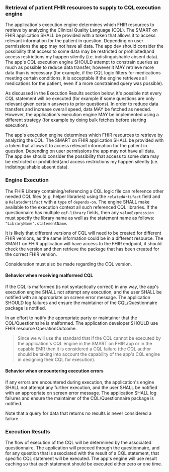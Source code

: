 ### Retrieval of patient FHIR resources to supply to CQL execution engine
The application's execution engine determines which FHIR resources to retrieve by analyzing the Clinical Quality Language (CQL). The SMART on FHIR application SHALL be provided with a token that allows it to access relevant information for the patient in question. Depending on user permissions the app may not have all data. The app dev should consider the possibility that access to some data may be restricted or prohibited(and access restrictions my happen silently (i.e. indistinguishable absent data). The app's CQL execution engine SHOULD attempt to constrain queries as much as possible to reduce data transfer, however it MAY retrieve more data than is necessary (for example, if the CQL logic filters for medications meeting certain conditions, it is acceptable if the engine retrieves all medications for the patient, even if a more constrained query was possible).

As discussed in the Execution Results section below, it's possible not every CQL statement will be executed (for example if some questions are only relevant given certain answers to prior questions). In order to reduce data transfers and increase overall speed, data MAY be fetched as needed. However, the application's execution engine MAY be implemented using a different strategy (for example by doing bulk fetches before starting execution).

The app's execution engine determines which FHIR resources to retrieve by analyzing the CQL. The SMART on FHIR application SHALL be provided with a token that allows it to access relevant information for the patient in question. Depending on user permissions the app may not have all data. The app dev should consider the possibility that access to some data may be restricted or prohibited(and access restrictions my happen silently (i.e. indistinguishable absent data).

### Engine Execution

The FHIR Library containing/referencing a CQL logic file can reference other needed CQL files (e.g. helper libraries) using the `relatedArtifact` field and a `RelatedArtifact` with a `type` of `depends-on`. The engine SHALL make available to the execution context all such referenced CQL libraries. If the questionnaire has multiple `cqf-library` fields, then any `valueExpression` must specify the library name as well as the statement name as follows: `"LibraryName".statementName`.

It is likely that different versions of CQL will need to be created for different FHIR versions, as the same information could be in a different resource. The SMART on FHIR application will have access to the FHIR endpoint, it should check the version and then retrieve the package that has been created for the correct FHIR version.

Consideration must also be made regarding the CQL version.

#### Behavior when receiving malformed CQL
If the CQL is malformed (is not syntactically correct) in any way, the app's execution engine SHALL not attempt any execution, and the user SHALL be notified with an appropriate on screen error message. The application SHOULD log failures and ensure the maintainer of the CQL/Questionnaire package is notified. 

In an effort to notify the appropriate party or maintainer that  the CQL/Questionnaire is malformed. The application developer SHOULD use FHIR resource OperationOutcome.  

>Since we will use the standard that if the CQL cannot be executed by the application's CQL engine in the SMART on FHIR app or in the capable EMR then it is considered a CQL failure (the CQL author should be taking into account the capability of the app's CQL engine in designing their CQL for execution).

#### Behavior when encountering execution errors
If any errors are encountered during execution, the application's engine SHALL not attempt any further execution, and the user SHALL be notified with an appropriate on screen error message. The application SHALL log failures and ensure the maintainer of the CQL/Questionnaire package is notified. 

Note that a query for data that returns no results is never considered a failure.

### Execution Results

The flow of execution of the CQL will be determined by the associated questionnaire. The application will proceed through the questionnaire, and for any question that is associated with the result of a CQL statement, that specific CQL statement will be executed. The app's engine will use result caching so that each statement should be executed either zero or one time.